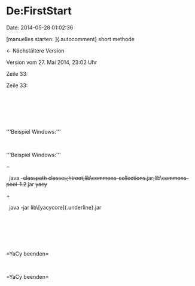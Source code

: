 De:FirstStart
=============

Date: 2014-05-28 01:02:36

[manuelles starten: ]{.autocomment} short methode

← Nächstältere Version

Version vom 27. Mai 2014, 23:02 Uhr

Zeile 33:

Zeile 33:

 

 

 

<div>

\'\'\'Beispiel Windows:\'\'\'

</div>

 

<div>

\'\'\'Beispiel Windows:\'\'\'

</div>

−

<div>

  java -~~classpath
classes;htroot;lib\\commons-collections.~~jar~~;~~lib\\~~commons-pool-1.2~~.jar
~~yacy~~

</div>

\+

<div>

  java -jar lib\\[yacycore]{.underline}.jar

</div>

 

 

 

<div>

=YaCy beenden=

</div>

 

<div>

=YaCy beenden=

</div>
